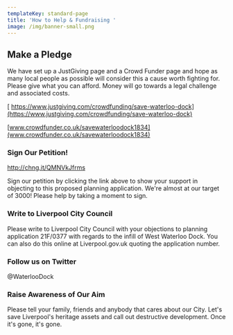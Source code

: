 ```yaml
---
templateKey: standard-page
title: 'How to Help & Fundraising '
image: /img/banner-small.png
---
```

## **Make a Pledge**

We have set up a JustGiving page and a Crowd Funder page and hope as many local people as possible will consider this a cause worth fighting for. Please give what you can afford.
 Money will go towards a legal challenge and associated costs.

[
https://www.justgiving.com/crowdfunding/save-waterloo-dock](https://www.justgiving.com/crowdfunding/save-waterloo-dock)

[www.crowdfunder.co.uk/savewaterloodock1834](www.crowdfunder.co.uk/savewaterloodock1834)

### Sign Our Petition!

<http://chng.it/QMNVkJfrms>

Sign our petition by clicking the link above to show your support in objecting to this proposed planning application. We're almost at our target of 3000! Please help by taking a moment to sign.

### Write to Liverpool City Council

Please write to Liverpool City Council with your objections to planning application 21F/0377  with regards to the infill of West Waterloo Dock. You can also do this online at Liverpool.gov.uk quoting the application number.

### Follow us on Twitter

@WaterlooDock

### Raise Awareness of Our Aim

Please tell your family, friends and anybody that cares about our City. Let's save Liverpool's heritage assets and call out destructive development. Once it's gone, it's gone.
